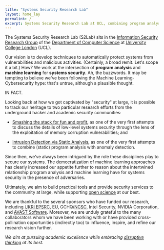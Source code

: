 ```yaml
---
title: "Systems Security Research Lab"
layout: home_lay
permalink: /
excerpt: Systems Security Research Lab at UCL, combining program analysis and machine learning for systems security
---
```


The Systems Security Research Lab (S2Lab) sits in the [Information
Security Research Group](https://sec.cs.ucl.ac.uk) of the [Department of
Computer Science](https://www.cs.ucl.ac.uk) at [University College
London](https://www.ucl.ac.uk) (UCL). 

Our vision is to develop techniques to automatically protect systems
from vulnerabilities and malicious activities. (Certainly, a broad
remit. Let's scope it a bit.) How? We work at the intersection of
**program analysis** and **machine learning** for **systems security**.
Ah, the buzzwords. It may be tempting to believe we've been following
the Machine Learning-Cybersecurity hype: that's untrue, although a plausible
thought. 

IN FACT.

Looking back at how we got captivated by "security" at large, it is possible to track our heritage 
to two particular research efforts from the underground hacker and academic security communities: 

* [Smashing the stack for fun and profit](http://phrack.org/issues/49/14.html), as one of the very first
attempts to discuss the details of low-level systems security through
the lens of the exploitation of memory corruption vulnerabilities; and

* [Intrusion Detection via Static Analysis](http://people.eecs.berkeley.edu/~daw/papers/ids-oakland01.pdf),
as one of the very first attempts to combine (static) program analysis
with anomaly detection.

Since then, we've always been intrigued by the role these disciplines
play to secure our systems. The democratization of machine learning
approaches has clearly increased our appetite further to reason about
the intertwined relationship program analysis and machine learning have
for systems security in the presence of adversaries.

Ultimately, we aim to build practical tools and provide security
services to the community at large, while supporting [open
science](https://www.ukri.org/our-work/supporting-healthy-research-and-innovation-culture/open-research/)
at our best.

We are thankful to the several sponsors who have funded our research,
including [UKRI EPSRC](https://epsrc.ukri.org), EU,
GCHQ/[NCSC](https://www.ncsc.gov.uk), Intel Security, NVIDIA Corporation,
and [AVAST Software](https://www.avast.com). Moreover, we are unduly grateful to the many
collaborators whom we have been working with or have provided
cross-pollination opportunities (indirectly too) to influence, inspire,
and refine our research vision further.

_We aim at pursuing academic excellence while embracing [disruptive thinking](https://www.ucl.ac.uk/play/live-tv/disruptive-thinking-tv) at its best._
